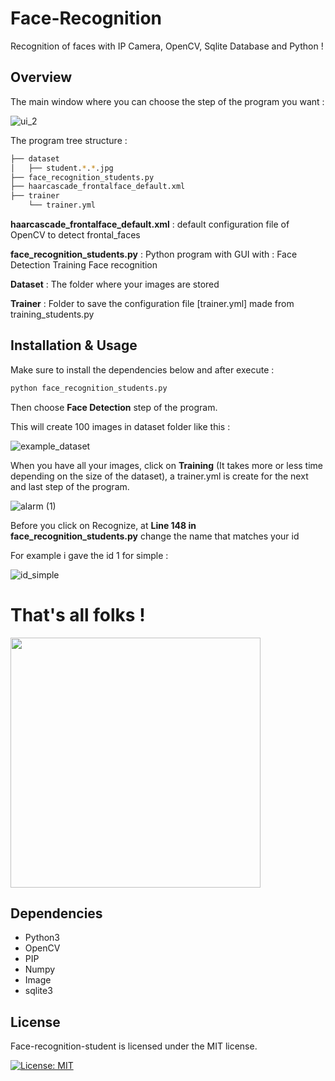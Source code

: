 # Face-Recognition

Recognition of faces with IP Camera, OpenCV, Sqlite Database and Python !

## Overview

The main window where you can choose the step of the program you want :

![ui_2](https://user-images.githubusercontent.com/15232456/57099143-044a4980-6d1c-11e9-99b4-5b604a4291c3.png)

The program tree structure :

```bash
├── dataset
│   ├── student.*.*.jpg
├── face_recognition_students.py
├── haarcascade_frontalface_default.xml
├── trainer
    └── trainer.yml
```

**haarcascade_frontalface_default.xml** : default configuration file of OpenCV to detect frontal_faces

**face_recognition_students.py** : Python program with GUI with : Face Detection
                                                                  Training
                                                                  Face recognition

**Dataset** : The folder where your images are stored

**Trainer** : Folder to save the configuration file [trainer.yml] made from training_students.py

## Installation & Usage

Make sure to install the dependencies below and after execute :

```bash
python face_recognition_students.py
```

Then choose **Face Detection** step of the program.

This will create 100 images in dataset folder like this : 

![example_dataset](https://user-images.githubusercontent.com/15232456/54198618-4945c280-44c7-11e9-87c6-c65154c6deed.png)

When you have all your images, click on **Training** (It takes more or less time depending on the size of the dataset), a trainer.yml is create for the next and last step of the program.

![alarm (1)](https://user-images.githubusercontent.com/15232456/54199793-151fd100-44ca-11e9-9295-e85ec7363f20.png)

Before you click on Recognize, at **Line 148 in face_recognition_students.py** change the name that matches your id

For example i gave the id 1 for simple :

![id_simple](https://user-images.githubusercontent.com/15232456/54199692-d8ec7080-44c9-11e9-8617-823a4ef2142a.png)

# That's all folks !

<img src="https://media.giphy.com/media/26ufdipQqU2lhNA4g/giphy.gif" width="400" height="400"/>

## Dependencies

* Python3
* OpenCV
* PIP
* Numpy
* Image
* sqlite3

## License

Face-recognition-student is licensed under the MIT license.

[![License: MIT](https://img.shields.io/badge/License-MIT-yellow.svg)](https://opensource.org/licenses/MIT)
